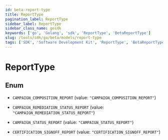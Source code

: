 ```yaml
---
id: beta-report-type
title: ReportType
pagination_label: ReportType
sidebar_label: ReportType
sidebar_class_name: gosdk
keywords: ['go', 'Golang', 'sdk', 'ReportType', 'BetaReportType']
slug: /tools/sdk/go/beta/models/report-type
tags: ['SDK', 'Software Development Kit', 'ReportType', 'BetaReportType']
---
```


# ReportType

## Enum

- `CAMPAIGN_COMPOSITION_REPORT` (value: `"CAMPAIGN_COMPOSITION_REPORT"`)

- `CAMPAIGN_REMEDIATION_STATUS_REPORT` (value: `"CAMPAIGN_REMEDIATION_STATUS_REPORT"`)

- `CAMPAIGN_STATUS_REPORT` (value: `"CAMPAIGN_STATUS_REPORT"`)

- `CERTIFICATION_SIGNOFF_REPORT` (value: `"CERTIFICATION_SIGNOFF_REPORT"`)
